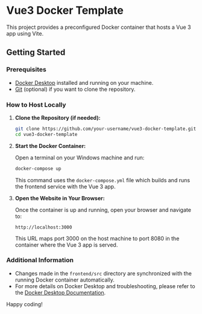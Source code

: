 # Vue3 Docker Template

This project provides a preconfigured Docker container that hosts a Vue 3 app using Vite.

## Getting Started

### Prerequisites

- [Docker Desktop](https://docs.docker.com/desktop/) installed and running on your machine.
- [Git](https://git-scm.com/) (optional) if you want to clone the repository.

### How to Host Locally

1. **Clone the Repository (if needed):**

   ```bash
   git clone https://github.com/your-username/vue3-docker-template.git
   cd vue3-docker-template
   ```

2. **Start the Docker Container:**

   Open a terminal on your Windows machine and run:

   ```bash
   docker-compose up
   ```

   This command uses the `docker-compose.yml` file which builds and runs the frontend service with the Vue 3 app.

3. **Open the Website in Your Browser:**

   Once the container is up and running, open your browser and navigate to:

   ```
   http://localhost:3000
   ```

   This URL maps port 3000 on the host machine to port 8080 in the container where the Vue 3 app is served.

### Additional Information

- Changes made in the `frontend/src` directory are synchronized with the running Docker container automatically.
- For more details on Docker Desktop and troubleshooting, please refer to the [Docker Desktop Documentation](https://docs.docker.com/desktop/).

Happy coding!
